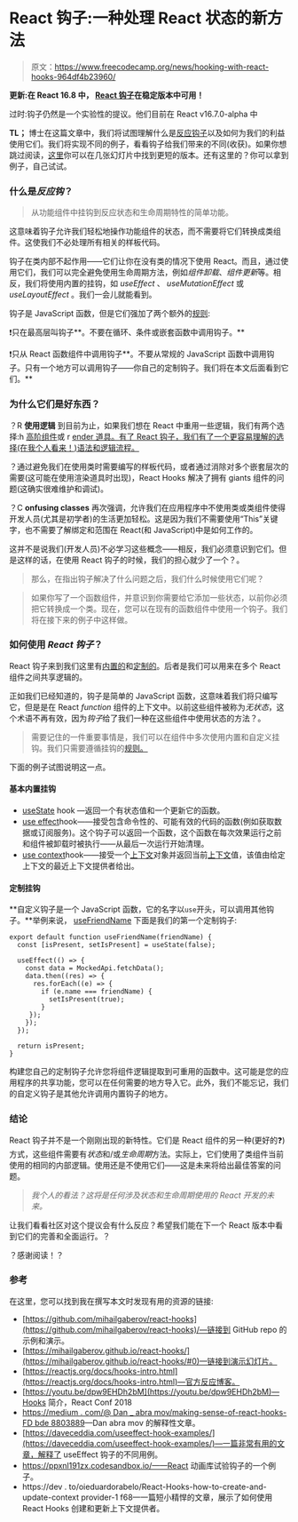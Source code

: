 # React 钩子:一种处理 React 状态的新方法

> 原文：<https://www.freecodecamp.org/news/hooking-with-react-hooks-964df4b23960/>

**更新:在 React 16.8 中， [React 钩子](https://reactjs.org/docs/hooks-intro.html)在稳定版本中可用！**

过时:钩子仍然是一个实验性的提议。他们目前在 React v16.7.0-alpha 中

**TL；**
博士在这篇文章中，我们将试图理解什么是[反应钩子](https://reactjs.org/docs/hooks-intro.html)以及如何为我们的利益使用它们。我们将实现不同的例子，看看钩子给我们带来的不同(收获)。如果你想跳过阅读，[这里](https://mihailgaberov.github.io/react-hooks/)你可以在几张幻灯片中找到更短的版本。还有这里的？你可以拿到例子，自己试试。

### 什么是*反应钩*？

> 从功能组件中挂钩到反应状态和生命周期特性的简单功能。

这意味着钩子允许我们轻松地操作功能组件的状态，而不需要将它们转换成类组件。这使我们不必处理所有相关的样板代码。

钩子在类内部不起作用——它们让你在没有类的情况下使用 React。而且，通过使用它们，我们可以完全避免使用生命周期方法，例如*组件卸载*、*组件更新*等。相反，我们将使用内置的挂钩，如 *useEffect* 、 *useMutationEffect* 或 *useLayoutEffect* 。我们一会儿就能看到。

钩子是 JavaScript 函数，但是它们强加了两个额外的[规则](https://reactjs.org/docs/hooks-rules.html):

❗️只在最高层叫钩子**。不要在循环、条件或嵌套函数中调用钩子。**

❗️只从 React 函数组件中调用钩子**。不要从常规的 JavaScript 函数中调用钩子。只有一个地方可以调用钩子——你自己的定制钩子。我们将在本文后面看到它们。**

### 为什么它们是好东西？

？R **使用逻辑**
到目前为止，如果我们想在 React 中重用一些逻辑，我们有两个选择:h [高阶组件](https://tylermcginnis.com/react-higher-order-components/)或 r [ender 道具。有了 React 钩子，我们有了一个更容易理解的选择(在我个人看来！)语法和逻辑流程。](https://www.robinwieruch.de/react-render-props-pattern/)

？通过避免我们在使用类时需要编写的样板代码，或者通过消除对多个嵌套层次的需要(这可能在使用渲染道具时出现)，React Hooks 解决了拥有 giants 组件的问题(这确实很难维护和调试)。

？C **onfusing classes**
再次强调，允许我们在应用程序中不使用类或类组件使得开发人员(尤其是初学者)的生活更加轻松。这是因为我们不需要使用“This”关键字，也不需要了解绑定和范围在 React(和 JavaScript)中是如何工作的。

这并不是说我们(开发人员)不必学习这些概念——相反，我们必须意识到它们。但是这样的话，在使用 React 钩子的时候，我们的担心就少了一个？。

> 那么，在指出钩子解决了什么问题之后，我们什么时候使用它们呢？

> 如果你写了一个函数组件，并意识到你需要给它添加一些状态，以前你必须把它转换成一个类。现在，您可以在现有的函数组件中使用一个钩子。我们将在接下来的例子中这样做。

### 如何使用 *React 钩子*？

React 钩子来到我们这里有[内置的](https://reactjs.org/docs/hooks-overview.html)和[定制的](https://reactjs.org/docs/hooks-custom.html)。后者是我们可以用来在多个 React 组件之间共享逻辑的。

正如我们已经知道的，钩子是简单的 JavaScript 函数，这意味着我们将只编写它，但是是在 React *function* 组件的上下文中。以前这些组件被称为*无状态*，这个术语不再有效，因为*钩子*给了我们一种在这些组件中使用状态的方法？。

> 需要记住的一件重要事情是，我们可以在组件中多次使用内置和自定义挂钩。我们只需要遵循挂钩的[规则。](https://reactjs.org/docs/hooks-rules.html)

下面的例子试图说明这一点。

#### 基本内置挂钩

*   [useState](https://github.com/mihailgaberov/react-hooks/blob/master/src/components/Counter/CounterHooked.js) hook —返回一个有状态值和一个更新它的函数。
*   [use effect](https://reactjs.org/docs/hooks-effect.html)hook——接受包含命令性的、可能有效的代码的函数(例如获取数据或订阅服务)。这个钩子可以返回一个函数，这个函数在每次效果运行之前和组件被卸载时被执行——从最后一次运行开始清理。
*   [use context](https://github.com/mihailgaberov/react-hooks/blob/master/src/components/Counter/CounterHooked.js)hook——接受一个[上下文](https://reactjs.org/docs/context.html)对象并返回当前[上下文](https://github.com/mihailgaberov/react-hooks/blob/master/src/ColorContext.js)值，该值由给定上下文的最近上下文提供者给出。

#### 定制挂钩

**自定义钩子是一个 JavaScript 函数，它的名字以`use`开头，可以调用其他钩子。**举例来说， [useFriendName](https://github.com/mihailgaberov/react-hooks/blob/master/src/useFriendName.jshttps://github.com/mihailgaberov/react-hooks/blob/master/src/useFriendName.js) 下面是我们的第一个定制钩子:

```
export default function useFriendName(friendName) {
  const [isPresent, setIsPresent] = useState(false);

  useEffect(() => {
    const data = MockedApi.fetchData();
    data.then((res) => {
      res.forEach((e) => {
        if (e.name === friendName) {
          setIsPresent(true);
        }
     });
    });
  });

  return isPresent;
}
```

构建您自己的定制钩子允许您将组件逻辑提取到可重用的函数中。这可能是您的应用程序的共享功能，您可以在任何需要的地方导入它。此外，我们不能忘记，我们的自定义钩子是其他允许调用内置钩子的地方。

### 结论

React 钩子并不是一个刚刚出现的新特性。它们是 React 组件的另一种(更好的❓)方式，这些组件需要有*状态*和/或*生命周期*方法。实际上，它们使用了类组件当前使用的相同的内部逻辑。使用还是不使用它们——这是未来将给出最佳答案的问题。

> *我个人的看法？这将是任何涉及状态和生命周期使用的 React 开发的未来。*

让我们看看社区对这个提议会有什么反应？希望我们能在下一个 React 版本中看到它们的完善和全面运行。？

？感谢阅读！？

### 参考

在这里，您可以找到我在撰写本文时发现有用的资源的链接:

*   [https://github.com/mihailgaberov/react-hooks](https://github.com/mihailgaberov/react-hooks)/—链接到 GitHub repo 的示例和演示。
*   [https://mihailgaberov.github.io/react-hooks/](https://mihailgaberov.github.io/react-hooks/#0)—链接到演示幻灯片。
*   [https://reactjs.org/docs/hooks-intro.html](https://reactjs.org/docs/hooks-intro.html)—官方反应博客。
*   [https://youtu.be/dpw9EHDh2bM](https://youtu.be/dpw9EHDh2bM)—Hooks 简介，React Conf 2018
*   [https://medium . com/@ Dan _ abra mov/making-sense-of-react-hooks-FD bde 8803889](https://medium.com/@dan_abramov/making-sense-of-react-hooks-fdbde8803889)—Dan abra mov 的解释性文章。
*   [https://daveceddia.com/useeffect-hook-examples/](https://daveceddia.com/useeffect-hook-examples/)—一篇非常有用的文章，解释了 useEffect 钩子的不同用例。
*   https://ppxnl191zx.codesandbox.io/——React 动画库试验钩子的一个例子。
*   https://dev . to/oieduardorabelo/React-Hooks-how-to-create-and-update-context provider-1 f68—一篇短小精悍的文章，展示了如何使用 React Hooks 创建和更新上下文提供者。